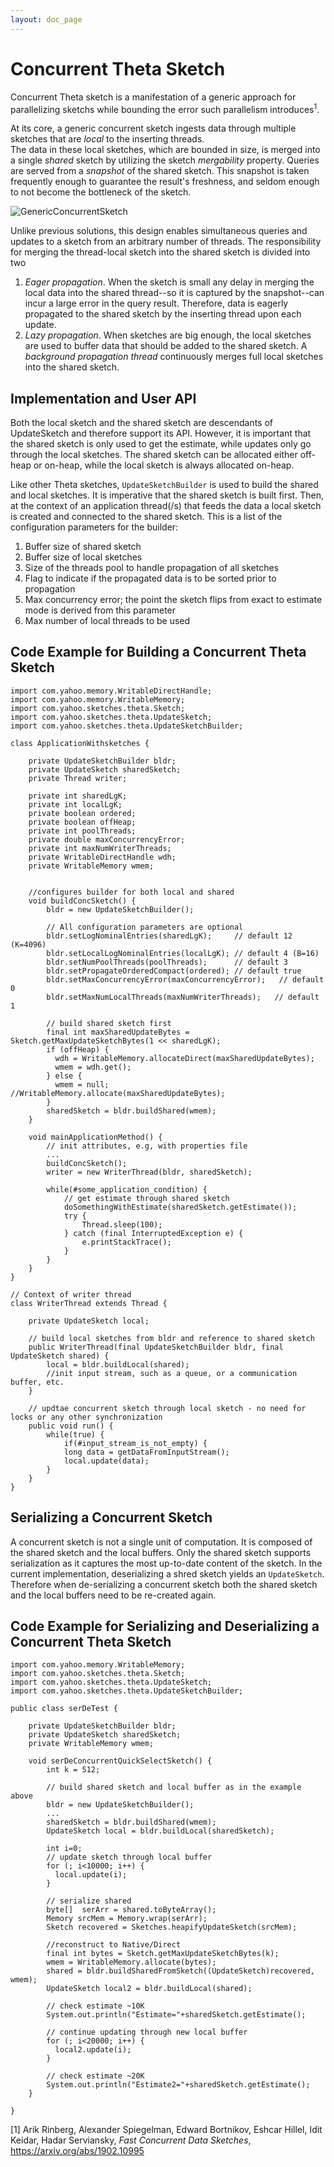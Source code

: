 ```yaml
---
layout: doc_page
---
```


# Concurrent Theta Sketch

Concurrent Theta sketch is a manifestation of a generic approach for parallelizing sketchs while bounding the error such parallelism introduces<sup>1</sup>.

At its core, a generic concurrent sketch ingests data through multiple sketches that are _local_ to the inserting threads.  
The data in these local sketches, which are bounded in size, is merged into a single _shared_ sketch by utilizing the sketch _mergability_ property. 
Queries are served from a _snapshot_ of the shared sketch.
This snapshot is taken frequently enough to guarantee the result's freshness, and seldom enough to not become the bottleneck of the sketch.

<img class="doc-img-full" src="{{site.docs_img_dir}}/theta/GenericConcurrentSketch.png" alt="GenericConcurrentSketch" />

Unlike previous solutions, this design enables simultaneous queries and updates to a sketch from an arbitrary number of threads. 
The responsibility for merging the thread-local sketch into the shared sketch is divided into two

1. *Eager propagation*. When the sketch is small any delay in merging the local data into the shared thread--so it is captured by the snapshot--can incur a large error in the query result.
Therefore, data is eagerly propagated to the shared sketch by the inserting thread upon each update. 
2. *Lazy propagation*. When sketches are big enough, the local sketches are used to buffer data that should be added to the shared sketch. 
A _background propagation thread_ continuously merges full local sketches into the shared sketch.

## Implementation and User API

Both the local sketch and the shared sketch are descendants of UpdateSketch and therefore support its API.
However, it is important that the shared sketch is only used to get the estimate, while updates only go through the local sketches.
The shared sketch can be allocated either off-heap or on-heap, while the local sketch is always allocated on-heap.

Like other Theta sketches, `UpdateSketchBuilder` is used to build the shared and local sketches. 
It is imperative that the shared sketch is built first. 
Then, at the context of an application thread(/s) that feeds the data a local sketch is created and connected to the shared sketch.
This is a list of the configuration parameters for the builder:
1. Buffer size of shared sketch
2. Buffer size of local sketches
3. Size of the threads pool to handle propagation of all sketches
4. Flag to indicate if the propagated data is to be sorted prior to propagation
5. Max concurrency error; the point the sketch flips from exact to estimate mode is derived from this parameter
6. Max number of local threads to be used

## Code Example for Building a Concurrent Theta Sketch

    import com.yahoo.memory.WritableDirectHandle;
    import com.yahoo.memory.WritableMemory;
    import com.yahoo.sketches.theta.Sketch;
    import com.yahoo.sketches.theta.UpdateSketch;
    import com.yahoo.sketches.theta.UpdateSketchBuilder;

    class ApplicationWithsketches {
    
        private UpdateSketchBuilder bldr;
        private UpdateSketch sharedSketch;
        private Thread writer;

        private int sharedLgK;
        private int localLgK;
        private boolean ordered;
        private boolean offHeap;
        private int poolThreads;
        private double maxConcurrencyError;
        private int maxNumWriterThreads;
        private WritableDirectHandle wdh;
        private WritableMemory wmem;

    
        //configures builder for both local and shared
        void buildConcSketch() {
            bldr = new UpdateSketchBuilder();

            // All configuration parameters are optional
            bldr.setLogNominalEntries(sharedLgK);     // default 12 (K=4096)
            bldr.setLocalLogNominalEntries(localLgK); // default 4 (B=16)
            bldr.setNumPoolThreads(poolThreads);      // default 3
            bldr.setPropagateOrderedCompact(ordered); // default true
            bldr.setMaxConcurrencyError(maxConcurrencyError);   // default 0
            bldr.setMaxNumLocalThreads(maxNumWriterThreads);   // default 1
            
            // build shared sketch first
            final int maxSharedUpdateBytes = Sketch.getMaxUpdateSketchBytes(1 << sharedLgK);    
            if (offHeap) {
              wdh = WritableMemory.allocateDirect(maxSharedUpdateBytes);
              wmem = wdh.get();
            } else {
              wmem = null; //WritableMemory.allocate(maxSharedUpdateBytes);
            }
            sharedSketch = bldr.buildShared(wmem);
        }
        
        void mainApplicationMethod() {
            // init attributes, e.g, with properties file
            ...
            buildConcSketch();
            writer = new WriterThread(bldr, sharedSketch);
            
            while(#some_application_condition) {
                // get estimate through shared sketch
                doSomethingWithEstimate(sharedSketch.getEstimate());
                try {
                    Thread.sleep(100);
                } catch (final InterruptedException e) {
                    e.printStackTrace();
                }
            }
        }
    }
        
    // Context of writer thread 
    class WriterThread extends Thread {
    
        private UpdateSketch local;
    
        // build local sketches from bldr and reference to shared sketch
        public WriterThread(final UpdateSketchBuilder bldr, final UpdateSketch shared) {
            local = bldr.buildLocal(shared);
            //init input stream, such as a queue, or a communication buffer, etc.
        }
        
        // updtae concurrent sketch through local sketch - no need for locks or any other synchronization
        public void run() {
            while(true) {
                if(#input_stream_is_not_empty) {
                long data = getDataFromInputStream();
                local.update(data);
            }
        }
    }
        

## Serializing a Concurrent Sketch
A concurrent sketch is not a single unit of computation. It is composed of the shared sketch and the local buffers. 
Only the shared sketch supports serialization as it captures the most up-to-date content of the sketch.
In the current implementation, deserializing a shred sketch yields an `UpdateSketch`.
Therefore when de-serializing a concurrent sketch both the shared sketch and the local buffers need to be re-created again. 

## Code Example for Serializing and Deserializing a Concurrent Theta Sketch

    import com.yahoo.memory.WritableMemory;
    import com.yahoo.sketches.theta.Sketch;
    import com.yahoo.sketches.theta.UpdateSketch;
    import com.yahoo.sketches.theta.UpdateSketchBuilder;

    public class serDeTest {
        
        private UpdateSketchBuilder bldr;
        private UpdateSketch sharedSketch;
        private WritableMemory wmem;
        
        void serDeConcurrentQuickSelectSketch() {
            int k = 512;
            
            // build shared sketch and local buffer as in the example above
            bldr = new UpdateSketchBuilder();
            ...
            sharedSketch = bldr.buildShared(wmem);
            UpdateSketch local = bldr.buildLocal(sharedSketch);
            
            int i=0;
            // update sketch through local buffer
            for (; i<10000; i++) {
              local.update(i);
            }
            
            // serialize shared
            byte[]  serArr = shared.toByteArray();
            Memory srcMem = Memory.wrap(serArr);
            Sketch recovered = Sketches.heapifyUpdateSketch(srcMem);

            //reconstruct to Native/Direct
            final int bytes = Sketch.getMaxUpdateSketchBytes(k);
            wmem = WritableMemory.allocate(bytes);
            shared = bldr.buildSharedFromSketch((UpdateSketch)recovered, wmem);
            UpdateSketch local2 = bldr.buildLocal(shared);
            
            // check estimate ~10K
            System.out.println("Estimate="+sharedSketch.getEstimate();
            
            // continue updating through new local buffer
            for (; i<20000; i++) {
              local2.update(i);
            }            

            // check estimate ~20K
            System.out.println("Estimate2="+sharedSketch.getEstimate();
        }
    
    }
    
    
    
[1] Arik Rinberg, Alexander Spiegelman, Edward Bortnikov, Eshcar Hillel, Idit Keidar, Hadar Serviansky, *Fast Concurrent Data Sketches*, https://arxiv.org/abs/1902.10995